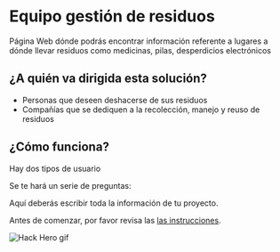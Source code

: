 # Equipo gestión de residuos

Página Web dónde podrás encontrar información referente a lugares a dónde llevar residuos como medicinas, pilas, desperdicios electrónicos 

## ¿A quién va dirigida esta solución?
- Personas que deseen deshacerse de sus residuos
- Compañías que se dediquen a la recolección, manejo y reuso de residuos

 
## ¿Cómo funciona?

Hay dos tipos de usuario

Se te hará un serie de preguntas: 


Aquí deberás escribir toda la información de tu proyecto.

Antes de comenzar, por favor revisa las [las instrucciones](INSTRUCTIONS.md).

![Hack Hero gif](https://media.giphy.com/media/IbHp2s31XVjCyfGZ5L/giphy.gif)
